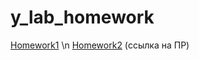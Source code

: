 # y_lab_homework

[Homework1](https://github.com/ne-kit-28/y_lab_homework/pull/1) \n
[Homework2](https://github.com/ne-kit-28/y_lab_homework/pull/2) (ссылка на ПР)
